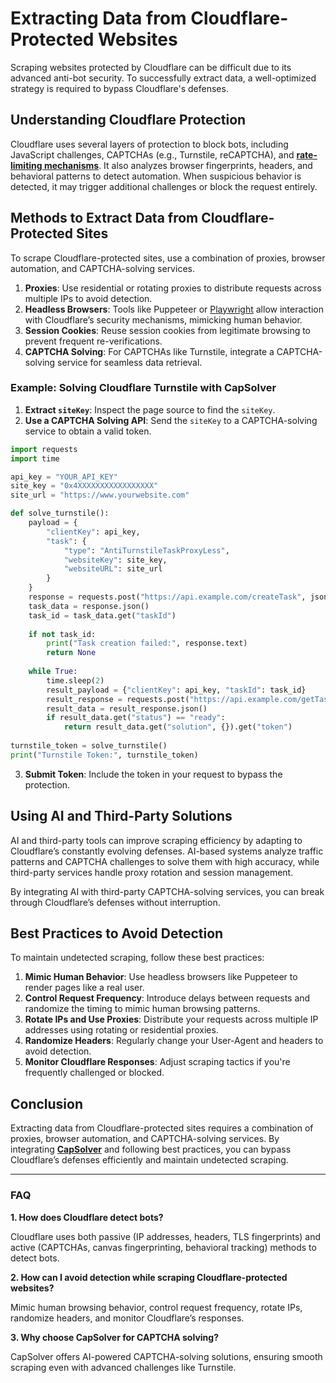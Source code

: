 
# Extracting Data from Cloudflare-Protected Websites

Scraping websites protected by Cloudflare can be difficult due to its advanced anti-bot security. To successfully extract data, a well-optimized strategy is required to bypass Cloudflare's defenses.

## Understanding Cloudflare Protection

Cloudflare uses several layers of protection to block bots, including JavaScript challenges, CAPTCHAs (e.g., Turnstile, reCAPTCHA), and **[rate-limiting mechanisms](https://en.wikipedia.org/wiki/Rate_limiting)**. It also analyzes browser fingerprints, headers, and behavioral patterns to detect automation. When suspicious behavior is detected, it may trigger additional challenges or block the request entirely.

## Methods to Extract Data from Cloudflare-Protected Sites

To scrape Cloudflare-protected sites, use a combination of proxies, browser automation, and CAPTCHA-solving services.

1. **Proxies**: Use residential or rotating proxies to distribute requests across multiple IPs to avoid detection.
2. **Headless Browsers**: Tools like Puppeteer or [Playwright](https://www.capsolver.com/blog/Cloudflare/cloudflare-playwright) allow interaction with Cloudflare’s security mechanisms, mimicking human behavior.
3. **Session Cookies**: Reuse session cookies from legitimate browsing to prevent frequent re-verifications.
4. **CAPTCHA Solving**: For CAPTCHAs like Turnstile, integrate a CAPTCHA-solving service for seamless data retrieval.

### Example: Solving Cloudflare Turnstile with CapSolver

1. **Extract `siteKey`**: Inspect the page source to find the `siteKey`.
2. **Use a CAPTCHA Solving API**: Send the `siteKey` to a CAPTCHA-solving service to obtain a valid token.

```python
import requests
import time

api_key = "YOUR_API_KEY"
site_key = "0x4XXXXXXXXXXXXXXXXX"
site_url = "https://www.yourwebsite.com"

def solve_turnstile():
    payload = {
        "clientKey": api_key,
        "task": {
            "type": "AntiTurnstileTaskProxyLess",
            "websiteKey": site_key,
            "websiteURL": site_url
        }
    }
    response = requests.post("https://api.example.com/createTask", json=payload)
    task_data = response.json()
    task_id = task_data.get("taskId")
    
    if not task_id:
        print("Task creation failed:", response.text)
        return None
    
    while True:
        time.sleep(2)
        result_payload = {"clientKey": api_key, "taskId": task_id}
        result_response = requests.post("https://api.example.com/getTaskResult", json=result_payload)
        result_data = result_response.json()
        if result_data.get("status") == "ready":
            return result_data.get("solution", {}).get("token")
    
turnstile_token = solve_turnstile()
print("Turnstile Token:", turnstile_token)
```

3. **Submit Token**: Include the token in your request to bypass the protection.

## Using AI and Third-Party Solutions

AI and third-party tools can improve scraping efficiency by adapting to Cloudflare’s constantly evolving defenses. AI-based systems analyze traffic patterns and CAPTCHA challenges to solve them with high accuracy, while third-party services handle proxy rotation and session management.

By integrating AI with third-party CAPTCHA-solving services, you can break through Cloudflare’s defenses without interruption.

## Best Practices to Avoid Detection

To maintain undetected scraping, follow these best practices:

1. **Mimic Human Behavior**: Use headless browsers like Puppeteer to render pages like a real user.
2. **Control Request Frequency**: Introduce delays between requests and randomize the timing to mimic human browsing patterns.
3. **Rotate IPs and Use Proxies**: Distribute your requests across multiple IP addresses using rotating or residential proxies.
4. **Randomize Headers**: Regularly change your User-Agent and headers to avoid detection.
5. **Monitor Cloudflare Responses**: Adjust scraping tactics if you're frequently challenged or blocked.

## Conclusion

Extracting data from Cloudflare-protected sites requires a combination of proxies, browser automation, and CAPTCHA-solving services. By integrating **[CapSolver](https://www.capsolver.com/?utm_source=official&utm_medium=blog&utm_campaign=extract-cloudflare-website)** and following best practices, you can bypass Cloudflare’s defenses efficiently and maintain undetected scraping.

---

### FAQ

**1. How does Cloudflare detect bots?**

Cloudflare uses both passive (IP addresses, headers, TLS fingerprints) and active (CAPTCHAs, canvas fingerprinting, behavioral tracking) methods to detect bots.

**2. How can I avoid detection while scraping Cloudflare-protected websites?**

Mimic human browsing behavior, control request frequency, rotate IPs, randomize headers, and monitor Cloudflare’s responses.

**3. Why choose CapSolver for CAPTCHA solving?**

CapSolver offers AI-powered CAPTCHA-solving solutions, ensuring smooth scraping even with advanced challenges like Turnstile.
